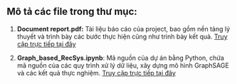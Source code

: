 ## Mô tả các file trong thư mục:

1. **Document report.pdf:** Tài liệu báo cáo của project, bao gồm nền tảng lý thuyết và trình bày các bước thực hiện cũng như trình bày kết quả.
   [Truy cập trực tiếp tại đây]()

3. **Graph_based_RecSys.ipynb**: Mã nguồn của dự án bằng Python, chứa mã nguồn của các quy trình xử lý dữ liệu, xây dựng mô hình GraphSAGE và các kết quả thực nghiệm.
   [Truy cập trực tiếp tại đây]()

